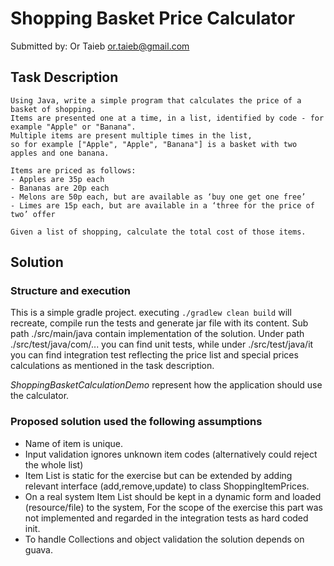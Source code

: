 # Shopping Basket Price Calculator

Submitted by: Or Taieb <or.taieb@gmail.com>

## Task Description

```
Using Java, write a simple program that calculates the price of a basket of shopping.
Items are presented one at a time, in a list, identified by code - for example "Apple" or "Banana".
Multiple items are present multiple times in the list, 
so for example ["Apple", "Apple", "Banana"] is a basket with two apples and one banana.

Items are priced as follows:
- Apples are 35p each
- Bananas are 20p each
- Melons are 50p each, but are available as ‘buy one get one free’
- Limes are 15p each, but are available in a ‘three for the price of two’ offer

Given a list of shopping, calculate the total cost of those items.
```

## Solution

### Structure and execution
This is a simple gradle project. executing `./gradlew clean build` will recreate, compile run the 
 tests and generate jar file with its content.
Sub path ./src/main/java contain implementation of the solution.
Under path ./src/test/java/com/... you can find unit tests, while under ./src/test/java/it you can 
find integration test reflecting the price list and special prices calculations as mentioned in the 
task description.

*ShoppingBasketCalculationDemo* represent how the application should use the calculator.

### Proposed solution used the following assumptions

* Name of item is unique.
* Input validation ignores unknown item codes (alternatively could reject the whole list)
* Item List is static for the exercise but can be extended by adding relevant interface (add,remove,update) 
 to class ShoppingItemPrices.
* On a real system Item List should be kept in a dynamic form and loaded (resource/file) to the system, For the 
 scope of the exercise this part was not implemented and regarded in the integration tests as hard coded init.
* To handle Collections and object validation the solution depends on guava.